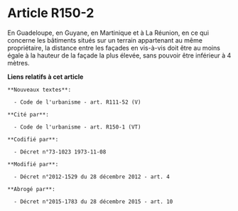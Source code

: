 # Article R150-2

En Guadeloupe, en Guyane, en Martinique et à La Réunion, en ce qui concerne les bâtiments situés sur un terrain appartenant
au même propriétaire, la distance entre les façades en vis-à-vis doit être au moins égale à la hauteur de la façade la plus
élevée, sans pouvoir être inférieur à 4 mètres.

**Liens relatifs à cet article**

	**Nouveaux textes**:

	  - Code de l'urbanisme - art. R111-52 (V)

	**Cité par**:

	  - Code de l'urbanisme - art. R150-1 (VT)

	**Codifié par**:

	  - Décret n°73-1023 1973-11-08

	**Modifié par**:

	  - Décret n°2012-1529 du 28 décembre 2012 - art. 4

	**Abrogé par**:

	  - Décret n°2015-1783 du 28 décembre 2015 - art. 10
